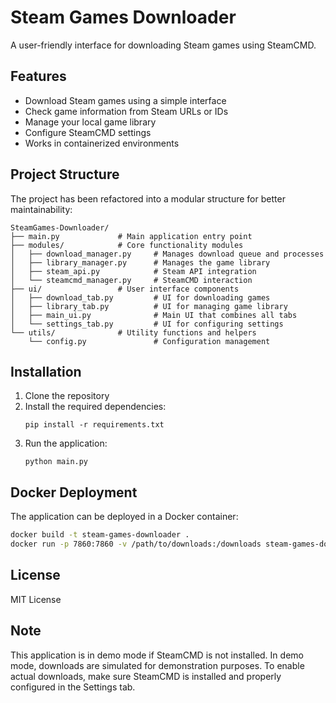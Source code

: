 # Steam Games Downloader

A user-friendly interface for downloading Steam games using SteamCMD.

## Features

- Download Steam games using a simple interface
- Check game information from Steam URLs or IDs
- Manage your local game library
- Configure SteamCMD settings
- Works in containerized environments

## Project Structure

The project has been refactored into a modular structure for better maintainability:

```
SteamGames-Downloader/
├── main.py             # Main application entry point
├── modules/            # Core functionality modules
│   ├── download_manager.py     # Manages download queue and processes
│   ├── library_manager.py      # Manages the game library
│   ├── steam_api.py            # Steam API integration
│   └── steamcmd_manager.py     # SteamCMD interaction
├── ui/                 # User interface components
│   ├── download_tab.py         # UI for downloading games
│   ├── library_tab.py          # UI for managing game library
│   ├── main_ui.py              # Main UI that combines all tabs
│   └── settings_tab.py         # UI for configuring settings
└── utils/              # Utility functions and helpers
    └── config.py               # Configuration management
```

## Installation

1. Clone the repository
2. Install the required dependencies:
   ```
   pip install -r requirements.txt
   ```
3. Run the application:
   ```
   python main.py
   ```

## Docker Deployment

The application can be deployed in a Docker container:

```bash
docker build -t steam-games-downloader .
docker run -p 7860:7860 -v /path/to/downloads:/downloads steam-games-downloader
```

## License

MIT License

## Note

This application is in demo mode if SteamCMD is not installed. In demo mode, downloads are simulated for demonstration purposes. To enable actual downloads, make sure SteamCMD is installed and properly configured in the Settings tab.